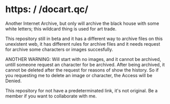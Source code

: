 # https: / /docart.qc/
Another Internet Archive, but only will archive the black house with some white letters; this wildcard thing is used for art trade.

This repository still in beta and it has a different way to archive files on this unexistent web, it has different rules for archive files and it needs request for archive some characters or images succesfully.

ANOTHER WARNING: Will start with no images, and it cannot be archived, untill someone request an character for be archived. After being archived, it cannot be deleted after the request for reasons of show the history. So if you requesting me to delete an image or character, the Access will be Denied.


This repository for not have a predeterminated link, it's not original. Be a member if you want to collaborate with me.
